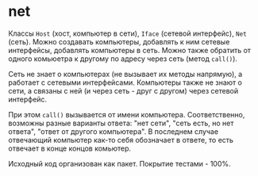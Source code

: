 # net

Классы `Host` (хост, компьютер в сети), `Iface` (сетевой интерфейс), `Net` (сеть). Можно создавать компьютеры, добавлять к ним сетевые интерфейсы, добавлять компьютеры в сеть. Можно также обратить от одного комьюетра к другому по адресу через сеть (метод `call()`).

Сеть не знает о компьютерах (не вызывает их методы напрямую), а работает с сетевыми интерфейсами. Компьютеры также не знают о сети, а связаны с ней (и через сеть - друг с другом) через сетевой интерфейс.

При этом `call()` вызывается от имени компьютера. Соответственно, возможны разные варианты ответа: "нет сети", "сеть есть, но нет ответа", "ответ от другого компьютера". В последнем случае отвечающий компьютер как-то себя обозначает в ответе, то есть отвечает в конце концов комьютер.

Исходный код организован как пакет. Покрытие тестами - 100%.
